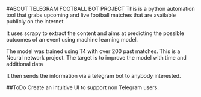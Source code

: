 #ABOUT TELEGRAM FOOTBALL BOT PROJECT
This is a python automation tool that grabs upcoming and live football matches that are available publicly on the internet

It uses scrapy to extract the content and aims at predicting the possible outcomes of an event using machine learning model. 

The model was trained using T4 with over 200 past matches. This is a Neural network project. The target is to improve the model with time and additional data 

It then sends the information via a telegram bot to anybody interested.

##ToDo
Create an intuitive UI to support non Telegram users.

